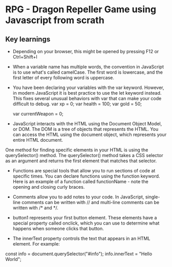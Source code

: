 # RPG - Dragon Repeller Game using Javascript from scrath

## Key learnings
- Depending on your browser, this might be opened by pressing F12 or Ctrl+Shift+I
- When a variable name has multiple words, the convention in JavaScript is to use what's called camelCase. The first word is lowercase, and the first letter of every following word is uppercase.

- You have been declaring your variables with the var keyword. However, in modern JavaScript it is best practice to use the let keyword instead. This fixes several unusual behaviors with var that can make your code difficult to debug.
   var xp = 0;
   var health = 100;
   var gold = 50;

   var currentWeapon = 0;

- JavaScript interacts with the HTML using the Document Object Model, or DOM. The DOM is a tree of objects that represents the HTML. You can access the HTML using the document object, which represents your entire HTML document.

One method for finding specific elements in your HTML is using the querySelector() method. The querySelector() method takes a CSS selector as an argument and returns the first element that matches that selector.

- Functions are special tools that allow you to run sections of code at specific times. You can declare functions using the function keyword. Here is an example of a function called functionName - note the opening and closing curly braces. 


- Comments allow you to add notes to your code. In JavaScript, single-line comments can be written with // and multi-line comments can be written with /* and */.

- button1 represents your first button element. These elements have a special property called onclick, which you can use to determine what happens when someone clicks that button.


- The innerText property controls the text that appears in an HTML element. For example:

const info = document.querySelector("#info");
info.innerText = "Hello World";


